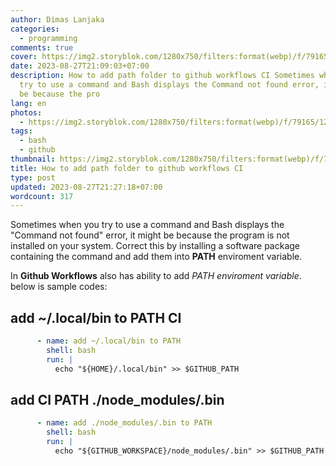 ```yaml
---
author: Dimas Lanjaka
categories:
  - programming
comments: true
cover: https://img2.storyblok.com/1280x750/filters:format(webp)/f/79165/1200x630/ebb5571e69/github-action-01.png
date: 2023-08-27T21:09:03+07:00
description: How to add path folder to github workflows CI Sometimes when you
  try to use a command and Bash displays the Command not found error, it might
  be because the pro
lang: en
photos:
  - https://img2.storyblok.com/1280x750/filters:format(webp)/f/79165/1200x630/ebb5571e69/github-action-01.png
tags:
  - bash
  - github
thumbnail: https://img2.storyblok.com/1280x750/filters:format(webp)/f/79165/1200x630/ebb5571e69/github-action-01.png
title: How to add path folder to github workflows CI
type: post
updated: 2023-08-27T21:27:18+07:00
wordcount: 317
---
```


Sometimes when you try to use a command and Bash displays the "Command not found" error, it might be because the program is not installed on your system. Correct this by installing a software package containing the command and add them into **PATH** enviroment variable.

In **Github Workflows** also has ability to add _PATH enviroment variable_. below is sample codes:

## add ~/.local/bin to PATH CI

```yaml
      - name: add ~/.local/bin to PATH
        shell: bash
        run: |
          echo "${HOME}/.local/bin" >> $GITHUB_PATH
```

## add CI PATH ./node_modules/.bin

```yaml
      - name: add ./node_modules/.bin to PATH
        shell: bash
        run: |
          echo "${GITHUB_WORKSPACE}/node_modules/.bin" >> $GITHUB_PATH
```